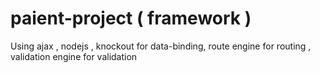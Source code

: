 # paient-project ( framework )
Using
ajax , 
nodejs ,
knockout for data-binding, 
route engine for routing , 
validation engine for validation
